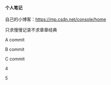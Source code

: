 #### 个人笔记

自己的小博客：https://mp.csdn.net/console/home

只求慢慢记录不求章章经典

A commit

B commit

C commit

4

5